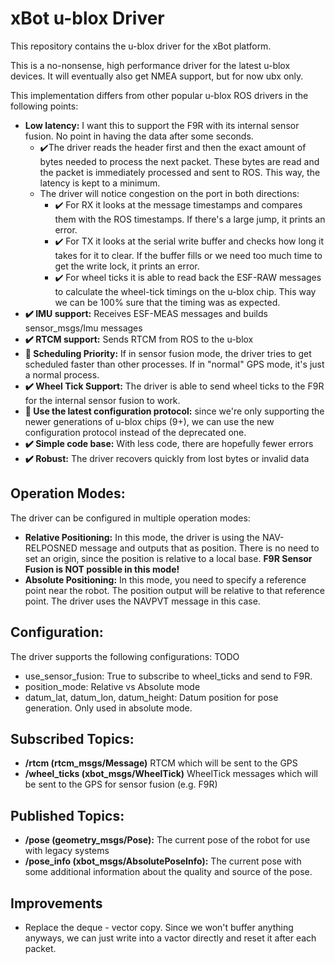 # xBot u-blox Driver

This repository contains the u-blox driver for the xBot platform.

This is a no-nonsense, high performance driver for the latest u-blox devices. It will eventually also get NMEA support,
but for now ubx only.

This implementation differs from other popular u-blox ROS drivers in the following points:

- **Low latency:** I want this to support the F9R with its internal sensor fusion. No point in having the data after
  some seconds.
    - :heavy_check_mark:The driver reads the header first and then the exact amount of bytes needed to process the next
      packet. These bytes are read and the packet is immediately processed and sent to ROS. This way, the latency is
      kept to a minimum.
    - The driver will notice congestion on the port in both directions:
        - :heavy_check_mark: For RX it looks at the message timestamps and compares them with the ROS timestamps. If
          there's a large jump, it prints an error.
        - :heavy_check_mark: For TX it looks at the serial write buffer and checks how long it takes for it to clear. If
          the buffer fills or we need too much time to get the write lock, it prints an error.
        - :heavy_check_mark: For wheel ticks it is able to read back the ESF-RAW messages to calculate the wheel-tick timings on
          the u-blox chip. This way we can be 100% sure that the timing was as expected.
- **:heavy_check_mark: IMU support:** Receives ESF-MEAS messages and builds sensor_msgs/Imu messages
- **:heavy_check_mark: RTCM support:** Sends RTCM from ROS to the u-blox
- **:wrench: Scheduling Priority:** If in sensor fusion mode, the driver tries to get scheduled faster than other
  processes. If in "normal" GPS mode, it's just a normal process.
- **:heavy_check_mark: Wheel Tick Support:** The driver is able to send wheel ticks to the F9R for the internal sensor fusion to
  work.
- **:wrench: Use the latest configuration protocol:** since we're only supporting the newer generations of u-blox
  chips (9+), we can use the new configuration protocol instead of the deprecated one.
- **:heavy_check_mark: Simple code base:** With less code, there are hopefully fewer errors
- **:heavy_check_mark: Robust:** The driver recovers quickly from lost bytes or invalid data

## Operation Modes:

The driver can be configured in multiple operation modes:

- **Relative Positioning:** In this mode, the driver is using the NAV-RELPOSNED message and outputs that as position.
  There is no need to set an origin, since the position is relative to a local base. **F9R Sensor Fusion is NOT possible
  in this mode!**
- **Absolute Positioning:** In this mode, you need to specify a reference point near the robot. The position output will
  be relative to that reference point. The driver uses the NAVPVT message in this case.

## Configuration:

The driver supports the following configurations:
TODO

- use_sensor_fusion: True to subscribe to wheel_ticks and send to F9R.
- position_mode: Relative vs Absolute mode
- datum_lat, datum_lon, datum_height: Datum position for pose generation. Only used in absolute mode.

## Subscribed Topics:

- **/rtcm (rtcm_msgs/Message)** RTCM which will be sent to the GPS
- **/wheel_ticks (xbot_msgs/WheelTick)** WheelTick messages which will be sent to the GPS for sensor fusion (e.g. F9R)

## Published Topics:

- **/pose (geometry_msgs/Pose):** The current pose of the robot for use with legacy systems
- **/pose_info (xbot_msgs/AbsolutePoseInfo):** The current pose with some additional information about the quality and
  source of the pose.


## Improvements
- Replace the deque - vector copy. Since we won't buffer anything anyways, we can just write into a vactor directly and reset it after each packet.
